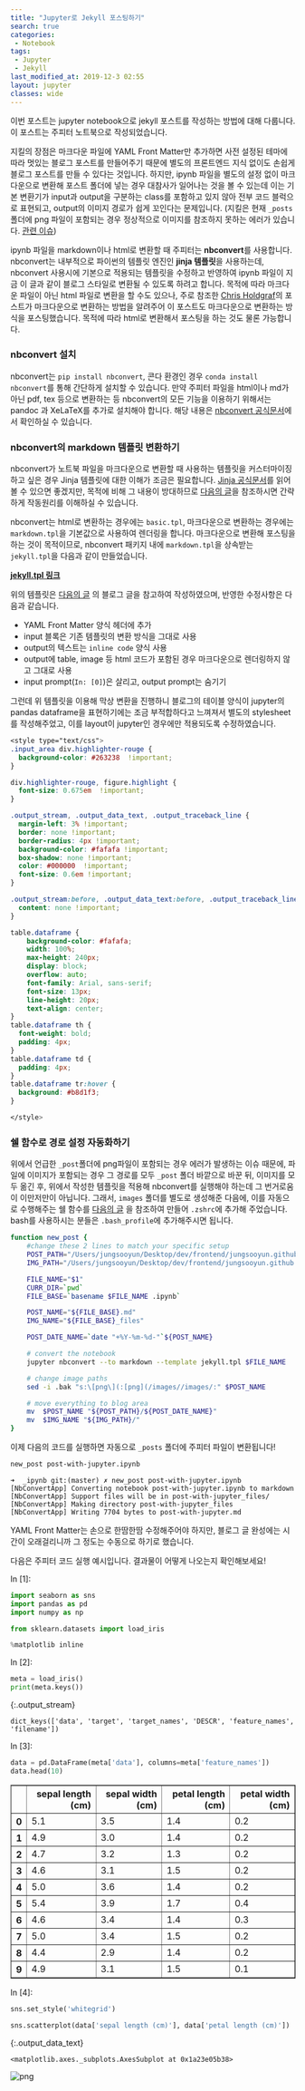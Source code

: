 ```yaml
---
title: "Jupyter로 Jekyll 포스팅하기"
search: true
categories:
 - Notebook
tags:
 - Jupyter
 - Jekyll
last_modified_at: 2019-12-3 02:55
layout: jupyter
classes: wide
---
```

이번 포스트는 jupyter notebook으로 jekyll 포스트를 작성하는 방법에 대해 다룹니다. 이 포스트는 주피터 노트북으로 작성되었습니다.

지킬의 장점은 마크다운 파일에 YAML Front Matter만 추가하면 사전 설정된 테마에 따라 멋있는 블로그 포스트를 만들어주기 때문에 별도의 프론트엔드 지식 없이도 손쉽게 블로그 포스트를 만들 수 있다는 것입니다. 하지만, ipynb 파일을 별도의 설정 없이 마크다운으로 변환해 포스트 폴더에 넣는 경우 대참사가 일어나는 것을 볼 수 있는데 이는 기본 변환기가 input과 output을 구분하는 class를 포함하고 있지 않아 전부 코드 블럭으로 표현되고, output의 이미지 경로가 쉽게 꼬인다는 문제입니다. (지킬은 현재 `_posts` 폴더에 png 파일이 포함되는 경우 정상적으로 이미지를 참조하지 못하는 에러가 있습니다. [관련 이슈](https://github.com/jekyll/jekyll/issues/5181))

ipynb 파일을 markdown이나 html로 변환할 때  주피터는 **nbconvert**를 사용합니다. nbconvert는 내부적으로 파이썬의 템플릿 엔진인 **jinja 템플릿**을 사용하는데, nbconvert 사용시에 기본으로 적용되는 템플릿을 수정하고 반영하여 ipynb 파일이 지금 이 글과 같이 블로그 스타일로 변환될 수 있도록 하려고 합니다. 목적에 따라 마크다운 파일이 아닌 html 파일로 변환을 할 수도 있으나, 주로 참조한 [Chris Holdgraf](https://github.com/choldgraf)의 포스트가 마크다운으로 변환하는 방법을 알려주어 이 포스트도 마크다운으로 변환하는 방식을 포스팅했습니다. 목적에 따라 html로 변환해서 포스팅을 하는 것도 물론 가능합니다.

### nbconvert 설치

nbconvert는 `pip install nbconvert`, 콘다 환경인 경우 `conda install nbconvert`를 통해 간단하게 설치할 수 있습니다. 만약 주피터 파일을 html이나 md가 아닌 pdf, tex 등으로 변환하는 등 nbconvert의 모든 기능을 이용하기 위해서는  pandoc 과 XeLaTeX를 추가로 설치해야 합니다. 해당 내용은 [nbconvert 공식문서](https://nbconvert.readthedocs.io/en/latest/install.html)에서 확인하실 수 있습니다.

### nbconvert의 markdown 템플릿 변환하기

nbconvert가 노트북 파일을 마크다운으로 변환할 때 사용하는 템플릿을 커스터마이징하고 싶은 경우 Jinja 템플릿에 대한 이해가 조금은 필요합니다. [Jinja 공식문서](https://jinja.palletsprojects.com/en/2.10.x/templates/)를 읽어볼 수 있으면 좋겠지만, 목적에 비해 그 내용이 방대하므로 [다음의 글](https://www.datacamp.com/community/tutorials/jinja2-custom-export-templates-jupyter)을 참조하시면 간략하게 작동원리를 이해하실 수 있습니다.

nbconvert는 html로 변환하는 경우에는 `basic.tpl`, 마크다운으로 변환하는 경우에는 `markdown.tpl`을 기본값으로 사용하여 렌더링을 합니다. 마크다운으로 변환해 포스팅을 하는 것이 목적이므로, nbconvert 패키지 내에 `markdown.tpl`을 상속받는 `jekyll.tpl`을 다음과 같이 만들었습니다.

**[jekyll.tpl 링크](https://github.com/jungsooyun/jungsooyun.github.io/blob/master/jekyll.tpl)**

<script src="https://gist.github.com/jungsooyun/600376256d7e2d647fac611f7f0aed5c.js"></script>


위의 템플릿은 [다음의 글](https://predictablynoisy.com/jekyll-markdown-nbconvert) 의 블로그 글을 참고하여 작성하였으며, 반영한 수정사항은 다음과 같습니다.

- YAML Front Matter 양식 헤더에 추가
- input 블록은 기존 템플릿의 변환 방식을 그대로 사용
- output의 텍스트는 `inline code` 양식 사용
- output에 table, image 등 html 코드가 포함된 경우 마크다운으로 렌더링하지 않고 그대로 사용
- input prompt(`In: [0]`)은 살리고, output prompt는 숨기기

그런데 위 템플릿을 이용해 막상 변환을 진행하니 블로그의 테이블 양식이 jupyter의 pandas dataframe을 표현하기에는 조금 부적합하다고 느껴져서 별도의 stylesheet를 작성해주었고, 이를 layout이 jupyter인 경우에만 적용되도록 수정하였습니다.

```css
<style type="text/css">
.input_area div.highlighter-rouge {
  background-color: #263238  !important;
}

div.highlighter-rouge, figure.highlight {
  font-size: 0.675em  !important;
}

.output_stream, .output_data_text, .output_traceback_line {
  margin-left: 3% !important;
  border: none !important;
  border-radius: 4px !important;
  background-color: #fafafa !important;
  box-shadow: none !important;
  color: #000000  !important;
  font-size: 0.6em !important;
}

.output_stream:before, .output_data_text:before, .output_traceback_line:before{
  content: none !important;
}

table.dataframe {
    background-color: #fafafa;
    width: 100%;
    max-height: 240px;
    display: block;
    overflow: auto;
    font-family: Arial, sans-serif;
    font-size: 13px;
    line-height: 20px;
    text-align: center;
}
table.dataframe th {
  font-weight: bold;
  padding: 4px;
}
table.dataframe td {
  padding: 4px;
}
table.dataframe tr:hover {
  background: #b8d1f3;
}

</style>

```

### 쉘 함수로 경로 설정 자동화하기

위에서 언급한 `_post`폴더에 png파일이 포함되는 경우 에러가 발생하는 이슈 때문에, 파일에 이미지가 포함되는 경우 그 경로를 모두 `_post` 폴더 바깥으로 바꾼 뒤, 이미지를 모두 옮긴 후, 위에서 작성한 템플릿을 적용해 nbconvert를 실행해야 하는데 그 번거로움이 이만저만이 아닙니다. 그래서, `images` 폴더를 별도로 생성해준 다음에, 이를 자동으로 수행해주는 쉘 함수를 [다음의 글](https://blomadam.github.io/tutorials/2017/04/09/ipynb-to-Jekyll-Post-tools.html) 을 참조하여 만들어 `.zshrc`에 추가해 주었습니다. bash를 사용하시는 분들은 `.bash_profile`에 추가해주시면 됩니다.

```sh
function new_post {
    #change these 2 lines to match your specific setup
    POST_PATH="/Users/jungsooyun/Desktop/dev/frontend/jungsooyun.github.io/_posts"
    IMG_PATH="/Users/jungsooyun/Desktop/dev/frontend/jungsooyun.github.io/images"

    FILE_NAME="$1"
    CURR_DIR=`pwd`
    FILE_BASE=`basename $FILE_NAME .ipynb`

    POST_NAME="${FILE_BASE}.md"
    IMG_NAME="${FILE_BASE}_files"

    POST_DATE_NAME=`date "+%Y-%m-%d-"`${POST_NAME}

    # convert the notebook
    jupyter nbconvert --to markdown --template jekyll.tpl $FILE_NAME

    # change image paths
    sed -i .bak "s:\[png\](:[png](/images//images/:" $POST_NAME

    # move everything to blog area
    mv  $POST_NAME "${POST_PATH}/${POST_DATE_NAME}"
    mv  $IMG_NAME "${IMG_PATH}/"
}
```

이제 다음의 코드를 실행하면 자동으로 `_posts` 폴더에 주피터 파일이 변환됩니다!

```sh
new_post post-with-jupyter.ipynb
```

```text
➜  _ipynb git:(master) ✗ new_post post-with-jupyter.ipynb
[NbConvertApp] Converting notebook post-with-jupyter.ipynb to markdown
[NbConvertApp] Support files will be in post-with-jupyter_files/
[NbConvertApp] Making directory post-with-jupyter_files
[NbConvertApp] Writing 7704 bytes to post-with-jupyter.md
```

YAML Front Matter는 손으로 한땀한땀 수정해주어야 하지만, 블로그 글 완성에는 시간이 오래걸리니까 그 정도는 수동으로 하기로 했습니다.

다음은 주피터 코드 실행 예시입니다. 결과물이 어떻게 나오는지 확인해보세요!

<div class="prompt input_prompt">
In&nbsp;[1]:
</div>

<div class="input_area" markdown="1">

```python
import seaborn as sns
import pandas as pd
import numpy as np

from sklearn.datasets import load_iris

%matplotlib inline
```

</div>

<div class="prompt input_prompt">
In&nbsp;[2]:
</div>

<div class="input_area" markdown="1">

```python
meta = load_iris()
print(meta.keys())
```

</div>

{:.output_stream}

```
dict_keys(['data', 'target', 'target_names', 'DESCR', 'feature_names', 'filename'])

```

<div class="prompt input_prompt">
In&nbsp;[3]:
</div>

<div class="input_area" markdown="1">

```python
data = pd.DataFrame(meta['data'], columns=meta['feature_names'])
data.head(10)
```

</div>




<div markdown="0">
<div>
<style scoped>
    .dataframe tbody tr th:only-of-type {
        vertical-align: middle;
    }

    .dataframe tbody tr th {
        vertical-align: top;
    }

    .dataframe thead th {
        text-align: right;
    }
</style>
<table border="1" class="dataframe">
  <thead>
    <tr style="text-align: right;">
      <th></th>
      <th>sepal length (cm)</th>
      <th>sepal width (cm)</th>
      <th>petal length (cm)</th>
      <th>petal width (cm)</th>
    </tr>
  </thead>
  <tbody>
    <tr>
      <th>0</th>
      <td>5.1</td>
      <td>3.5</td>
      <td>1.4</td>
      <td>0.2</td>
    </tr>
    <tr>
      <th>1</th>
      <td>4.9</td>
      <td>3.0</td>
      <td>1.4</td>
      <td>0.2</td>
    </tr>
    <tr>
      <th>2</th>
      <td>4.7</td>
      <td>3.2</td>
      <td>1.3</td>
      <td>0.2</td>
    </tr>
    <tr>
      <th>3</th>
      <td>4.6</td>
      <td>3.1</td>
      <td>1.5</td>
      <td>0.2</td>
    </tr>
    <tr>
      <th>4</th>
      <td>5.0</td>
      <td>3.6</td>
      <td>1.4</td>
      <td>0.2</td>
    </tr>
    <tr>
      <th>5</th>
      <td>5.4</td>
      <td>3.9</td>
      <td>1.7</td>
      <td>0.4</td>
    </tr>
    <tr>
      <th>6</th>
      <td>4.6</td>
      <td>3.4</td>
      <td>1.4</td>
      <td>0.3</td>
    </tr>
    <tr>
      <th>7</th>
      <td>5.0</td>
      <td>3.4</td>
      <td>1.5</td>
      <td>0.2</td>
    </tr>
    <tr>
      <th>8</th>
      <td>4.4</td>
      <td>2.9</td>
      <td>1.4</td>
      <td>0.2</td>
    </tr>
    <tr>
      <th>9</th>
      <td>4.9</td>
      <td>3.1</td>
      <td>1.5</td>
      <td>0.1</td>
    </tr>
  </tbody>
</table>
</div>
</div>



<div class="prompt input_prompt">
In&nbsp;[4]:
</div>

<div class="input_area" markdown="1">

```python
sns.set_style('whitegrid')

sns.scatterplot(data['sepal length (cm)'], data['petal length (cm)'])
```

</div>




{:.output_data_text}

```
<matplotlib.axes._subplots.AxesSubplot at 0x1a23e05b38>
```




![png](/images/post-with-jupyter_files/post-with-jupyter_6_1.png)


